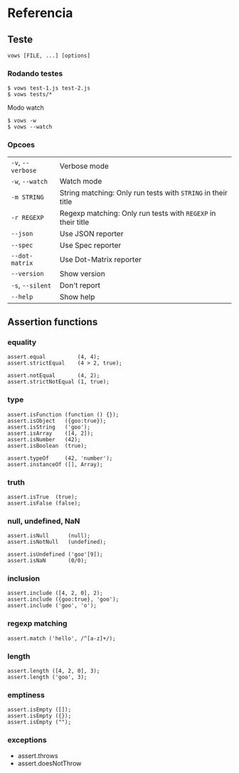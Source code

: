 Referencia
==========

Teste
-----------

    vows [FILE, ...] [options]

### Rodando testes #

    $ vows test-1.js test-2.js
    $ vows tests/*

Modo watch

    $ vows -w
    $ vows --watch

### Opcoes #

<table cellspacing="10">
  <tr>
    <td><code>-v</code>, <code>--verbose</code></td>
    <td>Verbose mode</td>
  </tr>
  <tr>
    <td><code>-w</code>, <code>--watch</code></td>
    <td>Watch mode</td>
  </tr>
  <tr>
    <td><code>-m STRING</code></td>
    <td>String matching: Only run tests with <code>STRING</code> in their title</td>
  </tr>
  <tr>
    <td><code>-r REGEXP</code></td>
    <td>Regexp matching: Only run tests with <code>REGEXP</code> in their title</td>
  </tr>
  <tr>
    <td><code>--json</code></td>
    <td>Use JSON reporter</td>
  </tr>
  <tr>
    <td><code>--spec</code></td>
    <td>Use Spec reporter</td>
  </tr>
  <tr>
    <td><code>--dot-matrix</code></td>
    <td>Use Dot-Matrix reporter</td>
  </tr>
  <!-- <tr> -->
  <!--   <td><code>-no-color</code></td> -->
  <!--   <td>Don't use terminal colors</td> -->
  <!-- </tr> -->
  <tr>
    <td><code>--version</code></td>
    <td>Show version</td>
  </tr>
  <tr>
    <td><code>-s</code>, <code>--silent</code></td>
    <td>Don't report</td>
  </tr>
  <tr>
    <td><code>--help</code></td>
    <td>Show help</td>
  </tr>
</table>

Assertion functions
-------------------

### equality #

    assert.equal          (4, 4);
    assert.strictEqual    (4 > 2, true);

    assert.notEqual       (4, 2);
    assert.strictNotEqual (1, true);

### type #

    assert.isFunction (function () {});
    assert.isObject   ({goo:true});
    assert.isString   ('goo');
    assert.isArray    ([4, 2]);
    assert.isNumber   (42);
    assert.isBoolean  (true);

    assert.typeOf     (42, 'number');
    assert.instanceOf ([], Array);

### truth #

    assert.isTrue  (true);
    assert.isFalse (false);

### null, undefined, NaN #

    assert.isNull      (null);
    assert.isNotNull   (undefined);

    assert.isUndefined ('goo'[9]);
    assert.isNaN       (0/0);

### inclusion #

    assert.include ([4, 2, 0], 2);
    assert.include ({goo:true}, 'goo');
    assert.include ('goo', 'o');

### regexp matching #

    assert.match ('hello', /^[a-z]+/);

### length #

    assert.length ([4, 2, 0], 3);
    assert.length ('goo', 3);

### emptiness #

    assert.isEmpty ([]);
    assert.isEmpty ({});
    assert.isEmpty ("");

### exceptions #

- assert.throws
- assert.doesNotThrow


